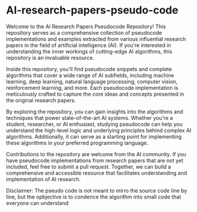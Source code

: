 # AI-research-papers-pseudo-code
Welcome to the AI Research Papers Pseudocode Repository! This repository serves as a comprehensive collection of pseudocode implementations and examples extracted from various influential research papers in the field of artificial intelligence (AI). If you're interested in understanding the inner workings of cutting-edge AI algorithms, this repository is an invaluable resource.

Inside this repository, you'll find pseudocode snippets and complete algorithms that cover a wide range of AI subfields, including machine learning, deep learning, natural language processing, computer vision, reinforcement learning, and more. Each pseudocode implementation is meticulously crafted to capture the core ideas and concepts presented in the original research papers.

By exploring the repository, you can gain insights into the algorithms and techniques that power state-of-the-art AI systems. Whether you're a student, researcher, or AI enthusiast, studying pseudocode can help you understand the high-level logic and underlying principles behind complex AI algorithms. Additionally, it can serve as a starting point for implementing these algorithms in your preferred programming language.

Contributions to the repository are welcome from the AI community. If you have pseudocode implementations from research papers that are not yet included, feel free to submit a pull request. Together, we can build a comprehensive and accessible resource that facilitates understanding and implementation of AI research.

Disclaimer: The pseudo code is not meant to mirro the source code line by line, but the opbjective is to condence the algorithm into small code that everyone can understand
